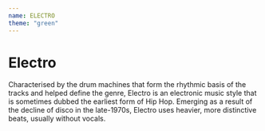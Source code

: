 ```yaml
---
name: ELECTRO
theme: "green"
---
```


# Electro

Characterised by the drum machines that form the rhythmic basis of the tracks and helped define the genre, Electro is an electronic music style that is sometimes dubbed the earliest form of Hip Hop. Emerging as a result of the decline of disco in the late-1970s, Electro uses heavier, more distinctive beats, usually without vocals. 
